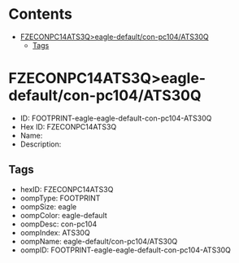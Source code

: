



Contents
========

* [FZECONPC14ATS3Q>eagle-default/con-pc104/ATS30Q](#fzeconpc14ats3qeagle-defaultcon-pc104ats30q)
	* [Tags](#tags)

# FZECONPC14ATS3Q>eagle-default/con-pc104/ATS30Q

- ID: FOOTPRINT-eagle-eagle-default-con-pc104-ATS30Q
- Hex ID: FZECONPC14ATS3Q
- Name: 
- Description: 

## Tags

- hexID: FZECONPC14ATS3Q
- oompType: FOOTPRINT
- oompSize: eagle
- oompColor: eagle-default
- oompDesc: con-pc104
- oompIndex: ATS30Q
- oompName: eagle-default/con-pc104/ATS30Q
- oompID: FOOTPRINT-eagle-eagle-default-con-pc104-ATS30Q
